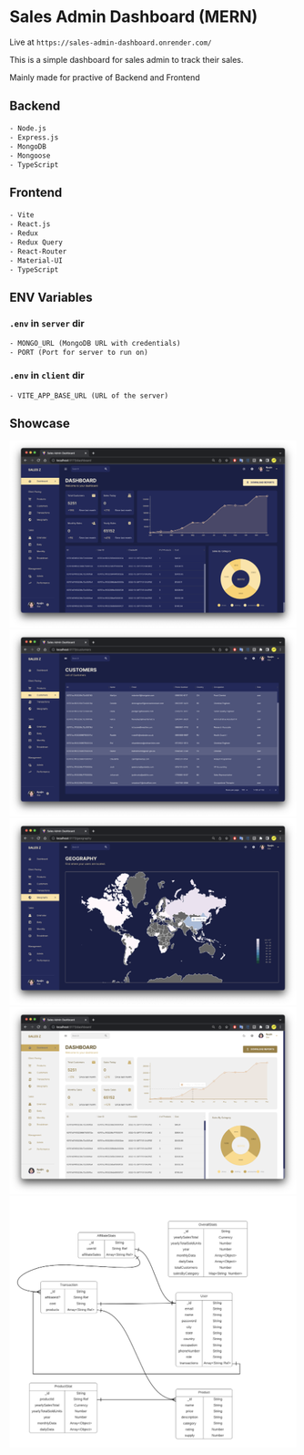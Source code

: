 # Sales Admin Dashboard (MERN)

Live at `https://sales-admin-dashboard.onrender.com/`

This is a simple dashboard for sales admin to track their sales.

Mainly made for practive of Backend and Frontend

## Backend

    - Node.js
    - Express.js
    - MongoDB
    - Mongoose
    - TypeScript

## Frontend

    - Vite
    - React.js
    - Redux
    - Redux Query
    - React-Router
    - Material-UI
    - TypeScript

## ENV Variables

### `.env` in `server` dir

    - MONGO_URL (MongoDB URL with credentials)
    - PORT (Port for server to run on)

### `.env` in `client` dir

    - VITE_APP_BASE_URL (URL of the server)

## Showcase

![Main Page](https://github.com/harshdhiman/SaleAdminDashboard_D/blob/main/showcase/1.png?raw=true)
![Datagrid Page](https://github.com/harshdhiman/SaleAdminDashboard_D/blob/main/showcase/2.png?raw=true)
![Geo Chart](https://github.com/harshdhiman/SaleAdminDashboard_D/blob/main/showcase/3.png?raw=true)
![Theme](https://github.com/harshdhiman/SaleAdminDashboard_D/blob/main/showcase/4.png?raw=true)
![Database ERD Diagram](https://github.com/harshdhiman/SaleAdminDashboard_D/blob/main/showcase/erd_diagram.png?raw=true)
